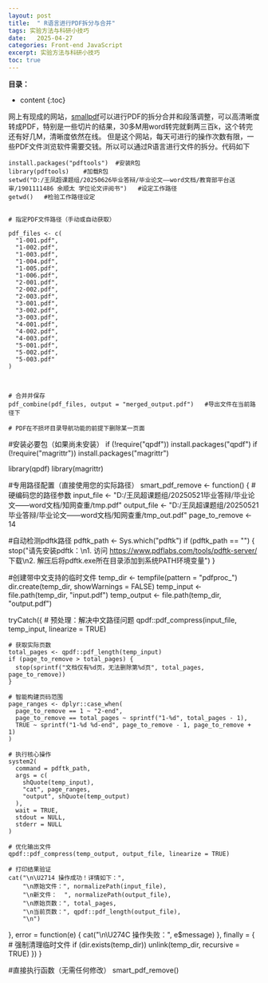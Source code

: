 ```yaml
---
layout: post
title:  " R语言进行PDF拆分与合并"
tags: 实验方法与科研小技巧
date:   2025-04-27
categories: Front-end JavaScript
excerpt: 实验方法与科研小技巧
toc: true
---
```



**目录：**

* content
{:toc}



网上有现成的网站，[smallpdf](https://smallpdf.com/)可以进行PDF的拆分合并和段落调整，可以高清晰度转成PDF，特别是一些切片的结果，30多M用word转完就剩两三百k，这个转完还有好几M，清晰度依然在线。
但是这个网站，每天可进行的操作次数有限，一些PDF文件浏览软件需要交钱。所以可以通过R语言进行文件的拆分。代码如下

```
install.packages("pdftools")  #安装R包
library(pdftools)    #加载R包
setwd("D:/王凤超课题组/20250626毕业答辩/毕业论文——word文档/教育部平台送审/1901111486 余顺太 学位论文评阅书")   #设定工作路径
getwd()   #检验工作路径设定


# 指定PDF文件路径（手动或自动获取）

pdf_files <- c(
  "1-001.pdf",
  "1-002.pdf",
  "1-003.pdf",
  "1-004.pdf",
  "1-005.pdf",
  "1-006.pdf",
  "2-001.pdf",
  "2-002.pdf",
  "2-003.pdf",
  "3-001.pdf",
  "3-002.pdf",
  "3-003.pdf",
  "4-001.pdf",
  "4-002.pdf",
  "4-003.pdf",
  "5-001.pdf",
  "5-002.pdf",
  "5-003.pdf"
)



# 合并并保存
pdf_combine(pdf_files, output = "merged_output.pdf")   #导出文件在当前路径下

# PDF在不损坏目录导航功能的前提下删除某一页面

```
#安装必要包（如果尚未安装）
if (!require("qpdf")) install.packages("qpdf")
if (!require("magrittr")) install.packages("magrittr")

library(qpdf)
library(magrittr)

#专用路径配置（直接使用您的实际路径）
smart_pdf_remove <- function() {
  #硬编码您的路径参数
  input_file <- "D:/王凤超课题组/20250521毕业答辩/毕业论文——word文档/知网查重/tmp.pdf"
  output_file <- "D:/王凤超课题组/20250521毕业答辩/毕业论文——word文档/知网查重/tmp_out.pdf"
  page_to_remove <- 14
  
  #自动检测pdftk路径
  pdftk_path <- Sys.which("pdftk")
  if (pdftk_path == "") {
    stop("请先安装pdftk：\n1. 访问 https://www.pdflabs.com/tools/pdftk-server/ 下载\n2. 解压后将pdftk.exe所在目录添加到系统PATH环境变量")
  }
  
  #创建带中文支持的临时文件
  temp_dir <- tempfile(pattern = "pdfproc_")
  dir.create(temp_dir, showWarnings = FALSE)
  temp_input <- file.path(temp_dir, "input.pdf")
  temp_output <- file.path(temp_dir, "output.pdf")
  
  tryCatch({
    # 预处理：解决中文路径问题
    qpdf::pdf_compress(input_file, temp_input, linearize = TRUE)
    
    # 获取实际页数
    total_pages <- qpdf::pdf_length(temp_input)
    if (page_to_remove > total_pages) {
      stop(sprintf("文档仅有%d页，无法删除第%d页", total_pages, page_to_remove))
    }
    
    # 智能构建页码范围
    page_ranges <- dplyr::case_when(
      page_to_remove == 1 ~ "2-end",
      page_to_remove == total_pages ~ sprintf("1-%d", total_pages - 1),
      TRUE ~ sprintf("1-%d %d-end", page_to_remove - 1, page_to_remove + 1)
    )
    
    # 执行核心操作
    system2(
      command = pdftk_path,
      args = c(
        shQuote(temp_input), 
        "cat", page_ranges,
        "output", shQuote(temp_output)
      ),
      wait = TRUE,
      stdout = NULL,
      stderr = NULL
    )
    
    # 优化输出文件
    qpdf::pdf_compress(temp_output, output_file, linearize = TRUE)
    
    # 打印结果验证
    cat("\n\U2714 操作成功！详情如下：",
        "\n原始文件：", normalizePath(input_file),
        "\n新文件：  ", normalizePath(output_file),
        "\n原始页数：", total_pages,
        "\n当前页数：", qpdf::pdf_length(output_file),
        "\n")
    
  }, error = function(e) {
    cat("\n\U274C 操作失败：", e$message)
  }, finally = {
    # 强制清理临时文件
    if (dir.exists(temp_dir)) unlink(temp_dir, recursive = TRUE)
  })
}

#直接执行函数（无需任何修改）
smart_pdf_remove()
```

